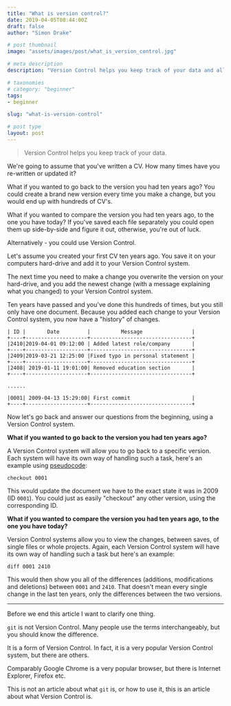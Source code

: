 ```yaml
---
title: "What is version control?"
date: 2019-04-05T08:44:00Z
draft: false
author: "Simon Drake"

# post thumbnail
image: "assets/images/post/what_is_version_control.jpg"

# meta description
description: "Version Control helps you keep track of your data and allows you to revert back to a previous point in time"

# taxonomies
# category: "beginner"
tags:
- beginner

slug: "what-is-version-control"

# post type
layout: post
---
```


> Version Control helps you keep track of your data.

We're going to assume that you've written a CV. How many times have you re-written or updated it?

What if you wanted to go back to the version you had ten years ago? You could create a brand new version every time you make a change, but you would end up with hundreds of CV's.

What if you wanted to compare the version you had ten years ago, to the one you have today? If you've saved each file separately you could open them up side-by-side and figure it out, otherwise, you're out of luck.

Alternatively - you could use Version Control.

Let's assume you created your first CV ten years ago. You save it on your computers hard-drive and add it to your Version Control system.

The next time you need to make a change you overwrite the version on your hard-drive, and you add the newest change (with a message explaining what you changed) to your Version Control system.

Ten years have passed and you've done this hundreds of times, but you still only have one document. Because you added each change to your Version Control system, you now have a "history" of changes.

```
| ID |       Date         |          Message                |
+----+--------------------+---------------------------------+
|2410|2019-04-01 09:12:00 | Added latest role/company       |
+----+--------------------+---------------------------------+
|2409|2019-03-21 12:25:00 |Fixed typo in personal statement |
+----+--------------------+---------------------------------+
|2408| 2019-01-11 19:01:00| Removed education section       |
+----+--------------------+---------------------------------+

......

|0001| 2009-04-13 15:29:00| First commit                    |
+----+--------------------+---------------------------------+
```

Now let's go back and answer our questions from the beginning, using a Version Control system.

**What if you wanted to go back to the version you had ten years ago?**

A Version Control system will allow you to go back to a specific version. Each system will have its own way of handling such a task, here's an example using [pseudocode](https://codetips.co.uk/beginner/what-is-pseudo-code/):

```
checkout 0001
```

This would update the document we have to the exact state it was in 2009 (ID `0001`). You could just as easily "checkout" any other version, using the corresponding ID.

**What if you wanted to compare the version you had ten years ago, to the one you have today?**

Version Control systems allow you to view the changes, between saves, of single files or whole projects. Again, each Version Control system will have its own way of handling such a task but here's an example:

```
diff 0001 2410
```

This would then show you all of the differences (additions, modifications and deletions) between `0001` and `2410`. That doesn't mean every single change in the last ten years, only the differences between the two versions.


---

Before we end this article I want to clarify one thing.

`git` is not Version Control. Many people use the terms interchangeably, but you should know the difference.

It is a form of Version Control. In fact, it is a very popular Version Control system, but there are others.

Comparably Google Chrome is a very popular browser, but there is Internet Explorer, Firefox etc.

This is not an article about what `git` is, or how to use it, this is an article about what Version Control is.

